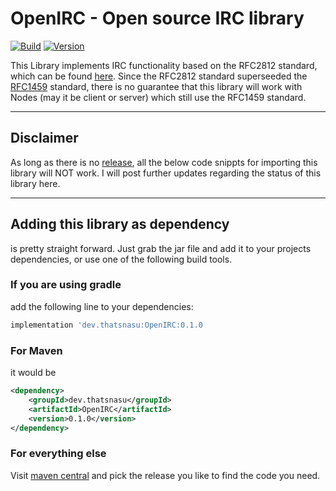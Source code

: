 # OpenIRC - Open source IRC library

[![Build](https://github.com/ThatsNasu/OpenIRC/actions/workflows/gradle.yml/badge.svg?branch=release)](https://github.com/ThatsNasu/OpenIRC/actions/workflows/gradle.yml)
[![Version](https://img.shields.io/github/v/release/ThatsNasu/OpenIRC?display_name=tag&include_prereleases&label=Release)](https://github.com/ThatsNasu/OpenIRC/releases)

This Library implements IRC functionality based on the RFC2812 standard, which can be found [here](https://rfc-editor.org/rfc/rfc2812).
Since the RFC2812 standard superseeded the [RFC1459](https://rfc-editor.org/rfc/rfc1459) standard, there is no guarantee that this library will work with Nodes (may it be client or server) which still use the RFC1459 standard.

---

## Disclaimer

As long as there is no [release](https://github.com/thatsnasu/openirc/releases), all the below code snippts for importing this library will NOT work. I will post further updates regarding the status of this library here.

---

## Adding this library as dependency

is pretty straight forward. Just grab the jar file and add it to your projects dependencies, or use one of the following build tools.

### If you are using gradle

add the following line to your dependencies:

```groovy
implementation 'dev.thatsnasu:OpenIRC:0.1.0
```

### For Maven

it would be

```xml
<dependency>
    <groupId>dev.thatsnasu</groupId>
    <artifactId>OpenIRC</artifactId>
    <version>0.1.0</version>
</dependency>
```

### For everything else

Visit [maven central](https://search.maven.org/artifact/dev.thatsnasu/OpenIRC) and pick the release you like to find the code you need.
